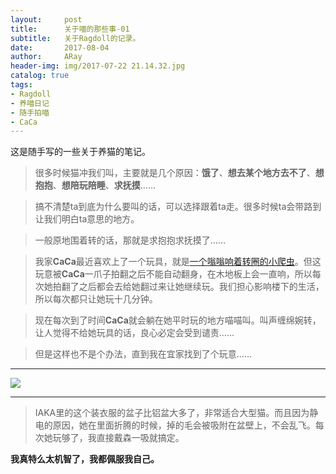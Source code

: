 ```yaml
---
layout:     post
title:      关于喵的那些事-01
subtitle:   关于Ragdoll的记录。
date:       2017-08-04
author:     ARay
header-img: img/2017-07-22 21.14.32.jpg
catalog: true
tags:
- Ragdoll
- 养喵日记
- 随手拍喵
- CaCa
---
```


这是随手写的一些关于养猫的笔记。



> 很多时候猫冲我们叫，主要就是几个原因：**饿了**、**想去某个地方去不了**、**想抱抱**、**想陪玩陪睡**、**求抚摸**……

> 搞不清楚ta到底为什么要叫的话，可以选择跟着ta走。很多时候ta会带路到让我们明白ta意思的地方。

> 一般原地围着转的话，那就是求抱抱求抚摸了……

> 我家**CaCa**最近喜欢上了一个玩具，就是[一个嗡嗡响着转圈的小爬虫][1]。但这玩意被**CaCa**一爪子拍翻之后不能自动翻身，在木地板上会一直响，所以每次她拍翻了之后都会去给她翻过来让她继续玩。我们担心影响楼下的生活，所以每次都只让她玩十几分钟。

> 现在每次到了时间**CaCa**就会躺在她平时玩的地方喵喵叫。叫声缠绵婉转，让人觉得不给她玩具的话，良心必定会受到谴责……

> 但是这样也不是个办法，直到我在宜家找到了个玩意……

---

![][image-1]

---

> IAKA里的这个装衣服的盆子比铝盆大多了，非常适合大型猫。而且因为静电的原因，她在里面折腾的时候，掉的毛会被吸附在盆壁上，不会乱飞。每次她玩够了，我直接戴森一吸就搞定。

**我真特么太机智了，我都佩服我自己。**

[1]:	https://item.taobao.com/item.htm?spm=a1z09.2.0.0.1f30a53fe4I1Gl&id=530269587713&_u=415aafs94e4

[image-1]:	/img/2017-07-22%2021.14.32.jpg
